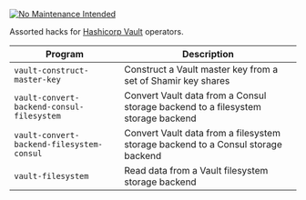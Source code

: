 [![No Maintenance Intended](http://unmaintained.tech/badge.svg)](http://unmaintained.tech/)

Assorted hacks for [Hashicorp Vault][vault-github] operators.

| Program | Description |
|---------|-------------|
| `vault-construct-master-key` | Construct a Vault master key from a set of Shamir key shares |
| `vault-convert-backend-consul-filesystem` | Convert Vault data from a Consul storage backend to a filesystem storage backend |
| `vault-convert-backend-filesystem-consul` | Convert Vault data from a filesystem storage backend to a Consul storage backend |
| `vault-filesystem` | Read data from a Vault filesystem storage backend |

[vault-github]: https://github.com/hashicorp/vault
